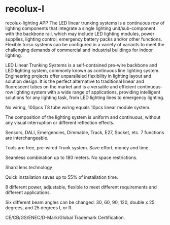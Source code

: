 # recolux-l
recolux-lighting APP
The LED linear trunking systems is a continuous row of lighting components that integrate a single lighting unit/sub-component with the backbone rail, which may include LED lighting modules, power supplies, lighting control, emergency battery packs and/or other functions. Flexible torso systems can be configured in a variety of variants to meet the challenging demands of commercial and industrial buildings for indoor lighting.

 

LED Linear Trunking Systems is a self-contained pre-wire backbone and LED lighting system, commonly known as continuous line lighting system. Engineering projects offer unparalleled flexibility in lighting layout and solution design. It is the perfect alternative to traditional linear and fluorescent tubes on the market and is a versatile and efficient continuous-row lighting system with a wide range of applications, providing intelligent solutions for any lighting task, from LED lighting lines to emergency lighting.

No wiring, 100pcs T8 tube wiring equals 10pcs linear module system.

The composition of the lighting system is uniform and continuous, without any visual interruption or different reflection effects.

Sensors, DALI, Emergencies, Dimmable, Track, E27, Socket, etc. 7 functions are interchangeable.

Tools are free, pre-wired Trunk system. Save effort, money and time.

Seamless combination up to 180 meters. No space restrictions.

Shard lens technology

Quick installation saves up to 55% of installation time.

8 different power, adjustable, flexible to meet different requirements and different applications.

Six different beam angles can be changed: 30, 60, 90, 120, double x 25 degrees, and 25 degrees L or R.

CE/CB/GS/ENEC/D-Mark/Global Trademark Certification.
